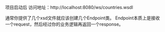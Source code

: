 项目启动后 访问地址：http://localhost:8080/ws/countries.wsdl


通常你提供了几个xsd文件就应该创建几个Endpoint类。
Endpoint本质上是接收一个request，然后经过你的业务逻辑再返回一个response。